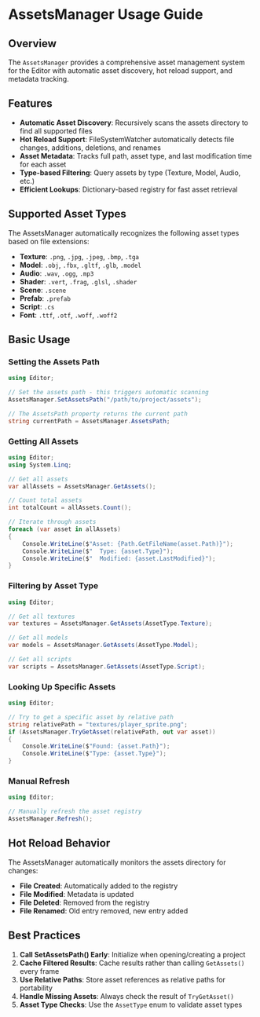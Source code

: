 # AssetsManager Usage Guide

## Overview

The `AssetsManager` provides a comprehensive asset management system for the Editor with automatic asset discovery, hot reload support, and metadata tracking.

## Features

- **Automatic Asset Discovery**: Recursively scans the assets directory to find all supported files
- **Hot Reload Support**: FileSystemWatcher automatically detects file changes, additions, deletions, and renames
- **Asset Metadata**: Tracks full path, asset type, and last modification time for each asset
- **Type-based Filtering**: Query assets by type (Texture, Model, Audio, etc.)
- **Efficient Lookups**: Dictionary-based registry for fast asset retrieval

## Supported Asset Types

The AssetsManager automatically recognizes the following asset types based on file extensions:

- **Texture**: `.png`, `.jpg`, `.jpeg`, `.bmp`, `.tga`
- **Model**: `.obj`, `.fbx`, `.gltf`, `.glb`, `.model`
- **Audio**: `.wav`, `.ogg`, `.mp3`
- **Shader**: `.vert`, `.frag`, `.glsl`, `.shader`
- **Scene**: `.scene`
- **Prefab**: `.prefab`
- **Script**: `.cs`
- **Font**: `.ttf`, `.otf`, `.woff`, `.woff2`

## Basic Usage

### Setting the Assets Path

```csharp
using Editor;

// Set the assets path - this triggers automatic scanning
AssetsManager.SetAssetsPath("/path/to/project/assets");

// The AssetsPath property returns the current path
string currentPath = AssetsManager.AssetsPath;
```

### Getting All Assets

```csharp
using Editor;
using System.Linq;

// Get all assets
var allAssets = AssetsManager.GetAssets();

// Count total assets
int totalCount = allAssets.Count();

// Iterate through assets
foreach (var asset in allAssets)
{
    Console.WriteLine($"Asset: {Path.GetFileName(asset.Path)}");
    Console.WriteLine($"  Type: {asset.Type}");
    Console.WriteLine($"  Modified: {asset.LastModified}");
}
```

### Filtering by Asset Type

```csharp
using Editor;

// Get all textures
var textures = AssetsManager.GetAssets(AssetType.Texture);

// Get all models
var models = AssetsManager.GetAssets(AssetType.Model);

// Get all scripts
var scripts = AssetsManager.GetAssets(AssetType.Script);
```

### Looking Up Specific Assets

```csharp
using Editor;

// Try to get a specific asset by relative path
string relativePath = "textures/player_sprite.png";
if (AssetsManager.TryGetAsset(relativePath, out var asset))
{
    Console.WriteLine($"Found: {asset.Path}");
    Console.WriteLine($"Type: {asset.Type}");
}
```

### Manual Refresh

```csharp
using Editor;

// Manually refresh the asset registry
AssetsManager.Refresh();
```

## Hot Reload Behavior

The AssetsManager automatically monitors the assets directory for changes:

- **File Created**: Automatically added to the registry
- **File Modified**: Metadata is updated
- **File Deleted**: Removed from the registry
- **File Renamed**: Old entry removed, new entry added

## Best Practices

1. **Call SetAssetsPath() Early**: Initialize when opening/creating a project
2. **Cache Filtered Results**: Cache results rather than calling `GetAssets()` every frame
3. **Use Relative Paths**: Store asset references as relative paths for portability
4. **Handle Missing Assets**: Always check the result of `TryGetAsset()`
5. **Asset Type Checks**: Use the `AssetType` enum to validate asset types
